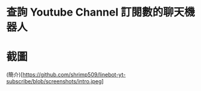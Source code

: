 
# 查詢 Youtube Channel 訂閱數的聊天機器人


# 截圖
(簡介)[https://github.com/shrimp509/linebot-yt-subscribe/blob/screenshots/intro.jpeg]